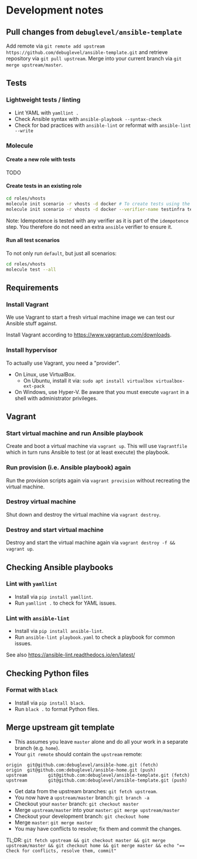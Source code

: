 # Development notes

## Pull changes from `debuglevel/ansible-template`

Add remote via `git remote add upstream https://github.com/debuglevel/ansible-template.git` and retrieve repository via `git pull upstream`. Merge into your current branch via `git merge upstream/master`.

## Tests

### Lightweight tests / linting

* Lint YAML with `yamllint .`
* Check Ansible syntax with `ansible-playbook --syntax-check`
* Check for bad practices with `ansible-lint` or reformat with `ansible-lint --write`

### Molecule

#### Create a new role with tests

TODO

#### Create tests in an existing role

```bash
cd roles/vhosts
molecule init scenario -r vhosts -d docker # To create tests using the Ansible verifier
molecule init scenario -r vhosts -d docker --verifier-name testinfra testinfra # To create tests using the testinfra verifier (I assume it to be less cumbersome than writing tests using Ansible)
```

Note: Idempotence is tested with any verifier as it is part of the `idempotence` step. You therefore do not need an extra `ansible` verifier to ensure it.

#### Run all test scenarios

To not only run `default`, but just all scenarios:

```bash
cd roles/vhosts
molecule test --all
```

## Requirements

### Install Vagrant

We use Vagrant to start a fresh virtual machine image we can test our Ansible stuff against.

Install Vagrant according to <https://www.vagrantup.com/downloads>.

### Install hypervisor

To actually use Vagrant, you need a "provider".

- On Linux, use VirtualBox.
  - On Ubuntu, install it via: `sudo apt install virtualbox virtualbox-ext-pack`
- On Windows, use Hyper-V. Be aware that you must execute `vagrant` in a shell with administrator privileges.

## Vagrant

### Start virtual machine and run Ansible playbook

Create and boot a virtual machine via `vagrant up`. This will use `Vagrantfile` which in turn runs Ansible to test (or at least execute) the playbook.

### Run provision (i.e. Ansible playbook) again

Run the provision scripts again via `vagrant provision` without recreating the virtual machine.

### Destroy virtual machine

Shut down and destroy the virtual machine via `vagrant destroy`.

### Destroy and start virtual machine

Destroy and start the virtual machine again via `vagrant destroy -f && vagrant up`.

## Checking Ansible playbooks

### Lint with `yamllint`

- Install via `pip install yamllint`.
- Run `yamllint .` to check for YAML issues.

### Lint with `ansible-lint`

- Install via `pip install ansible-lint`.
- Run `ansible-lint playbook.yaml` to check a playbook for common issues.

See also <https://ansible-lint.readthedocs.io/en/latest/>

## Checking Python files

### Format with `black`

- Install via `pip install black`.
- Run `black .` to format Python files.

## Merge upstream git template

- This assumes you leave `master` alone and do all your work in a separate branch (e.g. `home`).
- Your `git remote` should contain the `upstream` remote:

```
origin  git@github.com:debuglevel/ansible-home.git (fetch)
origin  git@github.com:debuglevel/ansible-home.git (push)
upstream        git@github.com:debuglevel/ansible-template.git (fetch)
upstream        git@github.com:debuglevel/ansible-template.git (push)
```

- Get data from the upstream branches: `git fetch upstream`.
- You now have a `upstream/master` branch: `git branch -a`
- Checkout your `master` branch: `git checkout master`
- Merge `upstream/master` into your `master`: `git merge upstream/master`
- Checkout your development branch: `git checkout home`
- Merge `master`: `git merge master`
- You may have conflicts to resolve; fix them and commit the changes.

TL;DR: `git fetch upstream && git checkout master && git merge upstream/master && git checkout home && git merge master && echo "== Check for conflicts, resolve them, commit"`
